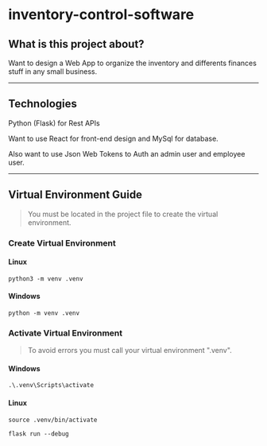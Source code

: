 # inventory-control-software

## What is this project about?

Want to design a Web App to organize the inventory and differents finances stuff in any small business. 

---

## Technologies

Python (Flask) for Rest APIs 

Want to use React for front-end design and MySql for database.

Also want to use Json Web Tokens to Auth an admin user and employee user.

---

## Virtual Environment Guide 

> You must be located in the project file to create the virtual environment.

### Create Virtual Environment 

#### Linux

```python3 -m venv .venv```

#### Windows

```python -m venv .venv```

### Activate Virtual Environment 

> To avoid errors you must call your virtual environment ".venv".

#### Windows
```.\.venv\Scripts\activate```

#### Linux 
```source .venv/bin/activate```

```flask run --debug```